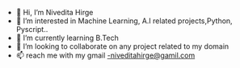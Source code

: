 - 👋 Hi, I’m Nivedita Hirge
- 👀 I’m interested in Machine Learning, A.I related projects,Python, Pyscript..
- 🌱 I’m currently learning B.Tech
- 💞️ I’m looking to collaborate on any project related to my domain
- 📫 reach me with my gmail -niveditahirge@gamil.com

<!---
niveditaH28/niveditaH28 is a ✨ special ✨ repository because its `README.md` (this file) appears on your GitHub profile.
You can click the Preview link to take a look at your changes.
--->
